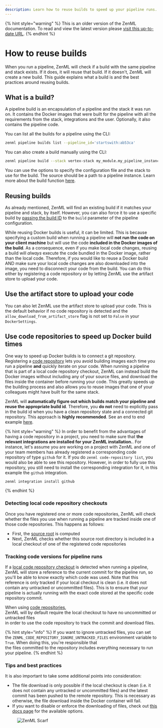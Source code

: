 ```yaml
---
description: Learn how to reuse builds to speed up your pipeline runs.
---
```


{% hint style="warning" %}
This is an older version of the ZenML documentation. To read and view the latest version please [visit this up-to-date URL](https://docs.zenml.io).
{% endhint %}


# How to reuse builds

When you run a pipeline, ZenML will check if a build with the same pipeline and stack exists. If it does, it will reuse that build. If it doesn't, ZenML will create a new build. This guide explains what a build is and the best practices around reusing builds.

## What is a build?

A pipeline build is an encapsulation of a pipeline and the stack it was run on. It contains the Docker images that were built for the pipeline with all the requirements from the stack, integrations and the user. Optionally, it also contains the pipeline code.

You can list all the builds for a pipeline using the CLI:

```bash
zenml pipeline builds list --pipeline_id='startswith:ab53ca'
```

You can also create a build manually using the CLI:

```bash
zenml pipeline build --stack vertex-stack my_module.my_pipeline_instance
```

You can use the options to specify the configuration file and the stack to use for the build. The source should be a path to a pipeline instance. Learn more about the build function [here](https://sdkdocs.zenml.io/latest/cli.html#zenml.cli.Pipeline.build).

## Reusing builds

As already mentioned, ZenML will find an existing build if it matches your pipeline and stack, by itself. However, you can also force it to use a specific build by [passing the build ID](https://docs.zenml.io/how-to/pipeline-development/use-configuration-files/what-can-be-configured#build-id) to the `build` parameter of the pipeline configuration.

While reusing Docker builds is useful, it can be limited. This is because specifying a custom build when running a pipeline will **not run the code on your client machine** but will use the code **included in the Docker images of the build**. As a consequence, even if you make local code changes, reusing a build will _always_ execute the code bundled in the Docker image, rather than the local code. Therefore, if you would like to reuse a Docker build AND make sure your local code changes are also downloaded into the image, you need to disconnect your code from the build. You can do this either by registering a code repository or by letting ZenML use the artifact store to upload your code.

## Use the artifact store to upload your code

You can also let ZenML use the artifact store to upload your code. This is the default behavior if no code repository is detected and the `allow_download_from_artifact_store` flag is not set to `False` in your `DockerSettings`.

## Use code repositories to speed up Docker build times

One way to speed up Docker builds is to connect a git repository. Registering a [code repository](https://docs.zenml.io/user-guides/production-guide/connect-code-repository) lets you avoid building images each time you run a pipeline **and** quickly iterate on your code. When running a pipeline that is part of a local code repository checkout, ZenML can instead build the Docker images without including any of your source files, and download the files inside the container before running your code. This greatly speeds up the building process and also allows you to reuse images that one of your colleagues might have built for the same stack.

ZenML will **automatically figure out which builds match your pipeline and reuse the appropriate build id**. Therefore, you **do not** need to explicitly pass in the build id when you have a clean repository state and a connected git repository. This approach is **highly recommended**. See an end to end example [here](https://docs.zenml.io/user-guides/production-guide/connect-code-repository).

{% hint style="warning" %}
In order to benefit from the advantages of having a code repository in a project, you need to make sure that **the relevant integrations are installed for your ZenML installation.**. For instance, let's assume you are working on a project with ZenML and one of your team members has already registered a corresponding code repository of type `github` for it. If you do `zenml code-repository list`, you would also be able to see this repository. However, in order to fully use this repository, you still need to install the corresponding integration for it, in this example the `github` integration.

```sh
zenml integration install github
```
{% endhint %}

### Detecting local code repository checkouts

Once you have registered one or more code repositories, ZenML will check whether the files you use when running a pipeline are tracked inside one of those code repositories. This happens as follows:

* First, the [source root](which-files-are-built-into-the-image.md) is computed
* Next, ZenML checks whether this source root directory is included in a local checkout of one of the registered code repositories

### Tracking code versions for pipeline runs

If a [local code repository checkout](how-to-reuse-builds.md#detecting-local-code-repository-checkouts) is detected when running a pipeline, ZenML will store a reference to the current commit for the pipeline run, so you'll be able to know exactly which code was used. Note that this reference is only tracked if your local checkout is clean (i.e. it does not contain any untracked or uncommitted files). This is to ensure that your pipeline is actually running with the exact code stored at the specific code repository commit.

When using [code repositories](https://docs.zenml.io/how-to/project-setup-and-management/setting-up-a-project-repository/connect-your-git-repository),\
ZenML will by default require the local checkout to have no uncommitted or untracked files\
in order to use the code repository to track the commit and download files.

{% hint style="info" %}
If you want to ignore untracked files, you can set\
the `ZENML_CODE_REPOSITORY_IGNORE_UNTRACKED_FILES` environment variable to `True`. When doing this, you're responsible that\
the files committed to the repository includes everything necessary to run your pipeline.
{% endhint %}

### Tips and best practices

It is also important to take some additional points into consideration:

* The file download is only possible if the local checkout is clean (i.e. it does not contain any untracked or uncommitted files) and the latest commit has been pushed to the remote repository. This is necessary as otherwise, the file download inside the Docker container will fail.
* If you want to disable or enforce the downloading of files, check out [this docs page](docker-settings-on-a-pipeline.md) for the available options.

<figure><img src="https://static.scarf.sh/a.png?x-pxid=f0b4f458-0a54-4fcd-aa95-d5ee424815bc" alt="ZenML Scarf"><figcaption></figcaption></figure>
